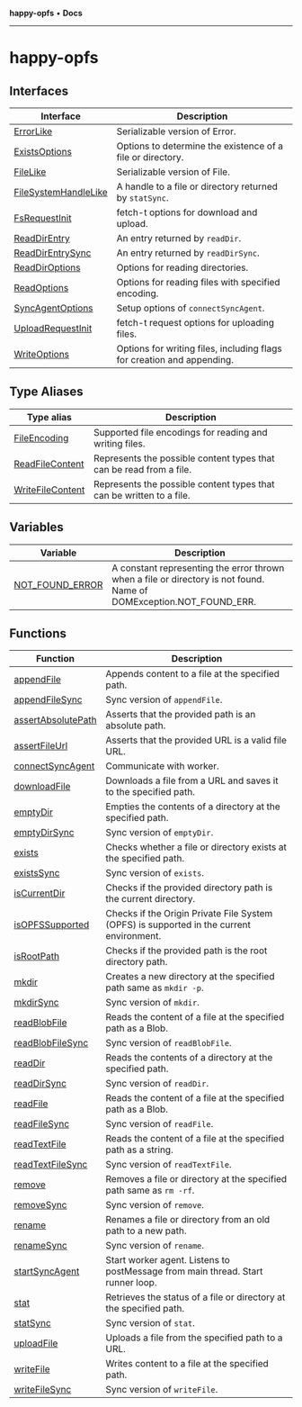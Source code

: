 **happy-opfs** • **Docs**

***

# happy-opfs

## Interfaces

| Interface | Description |
| ------ | ------ |
| [ErrorLike](interfaces/ErrorLike.md) | Serializable version of Error. |
| [ExistsOptions](interfaces/ExistsOptions.md) | Options to determine the existence of a file or directory. |
| [FileLike](interfaces/FileLike.md) | Serializable version of File. |
| [FileSystemHandleLike](interfaces/FileSystemHandleLike.md) | A handle to a file or directory returned by `statSync`. |
| [FsRequestInit](interfaces/FsRequestInit.md) | fetch-t options for download and upload. |
| [ReadDirEntry](interfaces/ReadDirEntry.md) | An entry returned by `readDir`. |
| [ReadDirEntrySync](interfaces/ReadDirEntrySync.md) | An entry returned by `readDirSync`. |
| [ReadDirOptions](interfaces/ReadDirOptions.md) | Options for reading directories. |
| [ReadOptions](interfaces/ReadOptions.md) | Options for reading files with specified encoding. |
| [SyncAgentOptions](interfaces/SyncAgentOptions.md) | Setup options of `connectSyncAgent`. |
| [UploadRequestInit](interfaces/UploadRequestInit.md) | fetch-t request options for uploading files. |
| [WriteOptions](interfaces/WriteOptions.md) | Options for writing files, including flags for creation and appending. |

## Type Aliases

| Type alias | Description |
| ------ | ------ |
| [FileEncoding](type-aliases/FileEncoding.md) | Supported file encodings for reading and writing files. |
| [ReadFileContent](type-aliases/ReadFileContent.md) | Represents the possible content types that can be read from a file. |
| [WriteFileContent](type-aliases/WriteFileContent.md) | Represents the possible content types that can be written to a file. |

## Variables

| Variable | Description |
| ------ | ------ |
| [NOT\_FOUND\_ERROR](variables/NOT_FOUND_ERROR.md) | A constant representing the error thrown when a file or directory is not found. Name of DOMException.NOT_FOUND_ERR. |

## Functions

| Function | Description |
| ------ | ------ |
| [appendFile](functions/appendFile.md) | Appends content to a file at the specified path. |
| [appendFileSync](functions/appendFileSync.md) | Sync version of `appendFile`. |
| [assertAbsolutePath](functions/assertAbsolutePath.md) | Asserts that the provided path is an absolute path. |
| [assertFileUrl](functions/assertFileUrl.md) | Asserts that the provided URL is a valid file URL. |
| [connectSyncAgent](functions/connectSyncAgent.md) | Communicate with worker. |
| [downloadFile](functions/downloadFile.md) | Downloads a file from a URL and saves it to the specified path. |
| [emptyDir](functions/emptyDir.md) | Empties the contents of a directory at the specified path. |
| [emptyDirSync](functions/emptyDirSync.md) | Sync version of `emptyDir`. |
| [exists](functions/exists.md) | Checks whether a file or directory exists at the specified path. |
| [existsSync](functions/existsSync.md) | Sync version of `exists`. |
| [isCurrentDir](functions/isCurrentDir.md) | Checks if the provided directory path is the current directory. |
| [isOPFSSupported](functions/isOPFSSupported.md) | Checks if the Origin Private File System (OPFS) is supported in the current environment. |
| [isRootPath](functions/isRootPath.md) | Checks if the provided path is the root directory path. |
| [mkdir](functions/mkdir.md) | Creates a new directory at the specified path same as `mkdir -p`. |
| [mkdirSync](functions/mkdirSync.md) | Sync version of `mkdir`. |
| [readBlobFile](functions/readBlobFile.md) | Reads the content of a file at the specified path as a Blob. |
| [readBlobFileSync](functions/readBlobFileSync.md) | Sync version of `readBlobFile`. |
| [readDir](functions/readDir.md) | Reads the contents of a directory at the specified path. |
| [readDirSync](functions/readDirSync.md) | Sync version of `readDir`. |
| [readFile](functions/readFile.md) | Reads the content of a file at the specified path as a Blob. |
| [readFileSync](functions/readFileSync.md) | Sync version of `readFile`. |
| [readTextFile](functions/readTextFile.md) | Reads the content of a file at the specified path as a string. |
| [readTextFileSync](functions/readTextFileSync.md) | Sync version of `readTextFile`. |
| [remove](functions/remove.md) | Removes a file or directory at the specified path same as `rm -rf`. |
| [removeSync](functions/removeSync.md) | Sync version of `remove`. |
| [rename](functions/rename.md) | Renames a file or directory from an old path to a new path. |
| [renameSync](functions/renameSync.md) | Sync version of `rename`. |
| [startSyncAgent](functions/startSyncAgent.md) | Start worker agent. Listens to postMessage from main thread. Start runner loop. |
| [stat](functions/stat.md) | Retrieves the status of a file or directory at the specified path. |
| [statSync](functions/statSync.md) | Sync version of `stat`. |
| [uploadFile](functions/uploadFile.md) | Uploads a file from the specified path to a URL. |
| [writeFile](functions/writeFile.md) | Writes content to a file at the specified path. |
| [writeFileSync](functions/writeFileSync.md) | Sync version of `writeFile`. |
